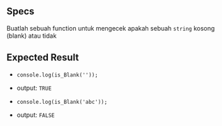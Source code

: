 ## Specs

Buatlah sebuah function untuk mengecek apakah sebuah `string` kosong (blank) atau tidak

## Expected Result

- `console.log(is_Blank(''));`
- output: `TRUE`

- `console.log(is_Blank('abc'));`
- output: `FALSE`
